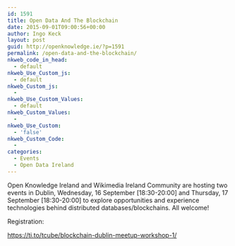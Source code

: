 ```yaml
---
id: 1591
title: Open Data And The Blockchain
date: 2015-09-01T09:00:56+00:00
author: Ingo Keck
layout: post
guid: http://openknowledge.ie/?p=1591
permalink: /open-data-and-the-blockchain/
nkweb_code_in_head:
  - default
nkweb_Use_Custom_js:
  - default
nkweb_Custom_js:
  - 
nkweb_Use_Custom_Values:
  - default
nkweb_Custom_Values:
  - 
nkweb_Use_Custom:
  - 'false'
nkweb_Custom_Code:
  - 
categories:
  - Events
  - Open Data Ireland
---
```

Open Knowledge Ireland and Wikimedia Ireland Community are hosting two events in Dublin, Wednesday, 16 September [18:30-20:00] and Thursday, 17 September [18:30-20:00] to explore opportunities and experience technologies behind distributed databases/blockchains. All welcome!﻿

Registration:

https://ti.to/tcube/blockchain-dublin-meetup-workshop-1/